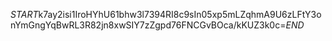 $START$k7ay2isi1IroHYhU61bhw3l7394RI8c9sIn05xp5mLZqhmA9U6zLFtY3onYmGngYqBwRL3R82jn8xwSIY7zZgpd76FNCGvBOca/kKUZ3k0c=$END$